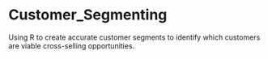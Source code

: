 # Customer_Segmenting
Using R to create accurate customer segments to identify which customers are viable cross-selling opportunities. 
